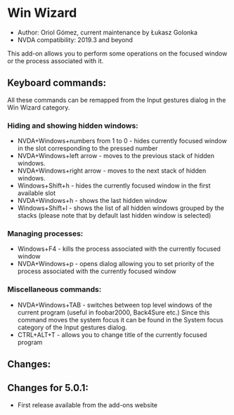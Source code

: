 # Win Wizard

* Author: Oriol Gómez, current maintenance by Łukasz Golonka
* NVDA compatibility: 2019.3 and beyond

This add-on allows you to perform some operations on the focused window or the process associated with it.

## Keyboard commands:
All these commands can be remapped from the Input gestures dialog in the Win Wizard category.
### Hiding and showing hidden windows:
* NVDA+Windows+numbers from 1 to 0 - hides  currently focused window in the slot corresponding to the pressed number
* NVDA+Windows+left arrow - moves to the previous stack of hidden windows.
* NVDA+Windows+right arrow - moves to the next stack of hidden windows.
* Windows+Shift+h - hides the currently focused window in the first available slot
* NVDA+Windows+h - shows the last hidden window
* Windows+Shift+l - shows the list of all hidden windows grouped by the stacks (please note that by default last hidden window is selected)

### Managing processes:
* Windows+F4 - kills the process associated with the currently focused window
* NVDA+Windows+p - opens dialog allowing you to set priority of the process associated with the currently focused window

### Miscellaneous  commands:
* NVDA+Windows+TAB - switches between top level windows of the current program (useful in foobar2000, Back4Sure etc.) Since this command moves the system focus it can be found in the System focus category of the Input gestures dialog.
* CTRL+ALT+T - allows you to change title of the currently focused program

## Changes:

## Changes for 5.0.1:

- First release available from the add-ons website
